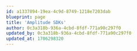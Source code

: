 ```yaml
---
id: a1337894-19ea-4c9d-8749-1218e7203dab
blueprint: page
title: 'Amplitude SDKs'
author: 0c3a318b-936a-4cbd-8fdf-771a90c297f0
updated_by: 0c3a318b-936a-4cbd-8fdf-771a90c297f0
updated_at: 1706298320
---
```

